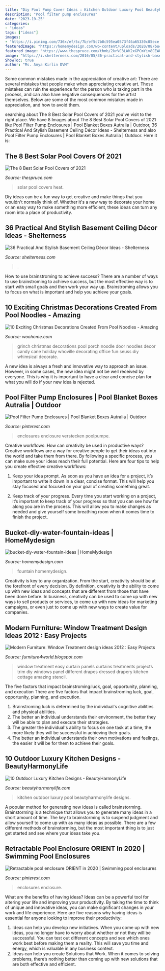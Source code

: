 ```yaml
---
title: "Diy Pool Pump Cover Ideas : Kitchen Outdoor Luxury Pool Beautyharmonylife Designs"
description: "Pool filter pump enclosures"
date: "2023-10-25"
categories:
- "ideas"
tags: ["ideas"]
images:
- "https://i.pinimg.com/736x/ef/5c/7b/ef5c7b0c595ea0573f46a65330c05ece.jpg"
featuredImage: "https://homemydesign.com/wp-content/uploads/2020/08/bucket-diy-water-fountain-ideas.jpg"
featured_image: "https://www.thespruce.com/thmb/2krVC3LWK2xGPCmYiv8CEWUA4yk=/2121x1414/filters:fill(auto,1)/GettyImages-1092655444-3045c99729ae4533950c5e7b201404e4.jpg"
image: "https://i.shelterness.com/2016/05/36-practical-and-stylish-basement-ceiling-ideas-cover.jpg"
ShowToc: true
author: "Ms. Anya Kirlin DVM"
---
```



Some common mistakes made in the appreciation of creative art:
There are several mistakes that people make when appreciating creative art. These mistakes can ruin the experience for the person who is taking part in the process, and can also have negative consequences for the artist themselves. Below are some of the most common mistakes made in appreciation, and how to avoid them.

	

		
searching about The 8 Best Solar Pool Covers of 2021 you've visit to the right place. We have 8 Images about The 8 Best Solar Pool Covers of 2021 like Pool Filter Pump Enclosures | Pool Blanket Boxes Autralia | Outdoor, 36 Practical And Stylish Basement Ceiling Décor Ideas - Shelterness and also Pool Filter Pump Enclosures | Pool Blanket Boxes Autralia | Outdoor. Here it is:
		
    
## The 8 Best Solar Pool Covers Of 2021

<img loading=lazy src="https://www.thespruce.com/thmb/2krVC3LWK2xGPCmYiv8CEWUA4yk=/2121x1414/filters:fill(auto,1)/GettyImages-1092655444-3045c99729ae4533950c5e7b201404e4.jpg" onerror="this.onerror=null;this.src='https://tse4.mm.bing.net/th?id=OIP.wNWaxJXIy2Kqt9AVJhQJGAHaE8&amp;pid=15.1';" alt="The 8 Best Solar Pool Covers of 2021">

_Source: thespruce.com_

>solar pool covers heat. 

	

Diy ideas can be a fun way to get creative and make things that you wouldn't normally think of. Whether it's a new way to decorate your home or an easy way to make something more efficient, these ideas can turn any room into a place of productivity.

    
## 36 Practical And Stylish Basement Ceiling Décor Ideas - Shelterness

<img loading=lazy src="https://i.shelterness.com/2016/05/36-practical-and-stylish-basement-ceiling-ideas-cover.jpg" onerror="this.onerror=null;this.src='https://tse3.mm.bing.net/th?id=OIP.aHueLOrVr-A3wq_g2QrdNQHaLG&amp;pid=15.1';" alt="36 Practical And Stylish Basement Ceiling Décor Ideas - Shelterness">

_Source: shelterness.com_

>. 

	

How to use brainstroming to achieve success?
There are a number of ways to use brainstroming to achieve success, but the most effective way is to start with small goals and then work your way up. Brainstroming allows you to focus on what is important and help you achieve your goals.

    
## 10 Exciting Christmas Decorations Created From Pool Noodles - Amazing

<img loading=lazy src="http://www.woohome.com/wp-content/uploads/2017/11/pool-noodle-projects-for-christmas-7.jpg" onerror="this.onerror=null;this.src='https://tse4.mm.bing.net/th?id=OIP.Zc4H_9666CWJVezs1RUaEgHaLD&amp;pid=15.1';" alt="10 Exciting Christmas Decorations Created From Pool Noodles - Amazing">

_Source: woohome.com_

>grinch christmas decorations pool porch noodle door noodles decor candy cane holiday whoville decorating office fun seuss diy whimsical decorate. 

	

A new idea is always a fresh and innovative way to approach an issue. However, in some cases, the new idea might not be well received by everyone. This is why it is important to have a clear and concise plan for what you will do if your new idea is rejected.

    
## Pool Filter Pump Enclosures | Pool Blanket Boxes Autralia | Outdoor

<img loading=lazy src="https://i.pinimg.com/736x/ef/5c/7b/ef5c7b0c595ea0573f46a65330c05ece.jpg" onerror="this.onerror=null;this.src='https://tse1.mm.bing.net/th?id=OIP.Z0FhDyZHXalIHaEkvCqcuQHaJ4&amp;pid=15.1';" alt="Pool Filter Pump Enclosures | Pool Blanket Boxes Autralia | Outdoor">

_Source: pinterest.com_

>enclosures enclosure verstecken poolpumpe. 

	

Creative workflows: How can creativity be used in productive ways?
Creative workflows are a way for creative people to get their ideas out into the world and take them from there. By following a specific process, you can make sure your ideas reach their full potential. Here are four tips to help you create effective creative workflows:
1. Keep your idea prompt. As soon as you have an idea for a project, it’s important to write it down in a clear, concise format. This will help you stay focused and focused on your goal of creating something great.

2. Keep track of your progress. Every time you start working on a project, it’s important to keep track of your progress so that you can see how far along you are in the process. This will allow you to make changes as needed and give yourself some breathing room when it comes time to finish the project.


    
## Bucket-diy-water-fountain-ideas | HomeMydesign

<img loading=lazy src="https://homemydesign.com/wp-content/uploads/2020/08/bucket-diy-water-fountain-ideas.jpg" onerror="this.onerror=null;this.src='https://tse3.mm.bing.net/th?id=OIP.2Jr6rsUWwI9-xiRUSgqI6QHaNK&amp;pid=15.1';" alt="bucket-diy-water-fountain-ideas | HomeMydesign">

_Source: homemydesign.com_

>fountain homemydesign. 

	

Creativity is key to any organization. From the start, creativity should be at the forefront of every decision. By definition, creativity is the ability to come up with new ideas and concepts that are different from those that have been done before. In business, creativity can be used to come up with new ways to sell products or services, to come up with new ideas for marketing campaigns, or even just to come up with new ways to create value for companies.

    
## Modern Furniture: Window Treatment Design Ideas 2012 : Easy Projects

<img loading=lazy src="http://4.bp.blogspot.com/-rpo5f8qiIiY/Tmrf1JedG-I/AAAAAAAAG2g/fWd5uhMj6oU/s1600/Window-Treatment-Projects-2012-4.jpg" onerror="this.onerror=null;this.src='https://tse1.mm.bing.net/th?id=OIP._73Z2KU6OukqargqbYuF1gHaJ3&amp;pid=15.1';" alt="Modern Furniture: Window Treatment design ideas 2012 : Easy Projects">

_Source: furniture4world.blogspot.com_

>window treatment easy curtain panels curtains treatments projects trim diy windows panel different drapes dressed drapery kitchen cottage amazing stencil. 

	

The five factors that impact brainstroming:luck, goal, opportunity, planning, and execution
There are five factors that impact brainstroming luck, goal, opportunity, planning, and execution. 
1. Brainstroming luck is determined by the individual's cognitive abilities and physical abilities. 
2. The better an individual understands their environment, the better they will be able to plan and execute their strategies. 
3. The greater the individual's ability to focus on one task at a time, the more likely they will be successful in achieving their goals. 
4. The better an individual understands their own motivations and feelings, the easier it will be for them to achieve their goals. 

    
## 10 Outdoor Luxury Kitchen Designs - BeautyHarmonyLife

<img loading=lazy src="http://beautyharmonylife.com/wp-content/uploads/2014/05/outdoor-kitchen-designs-captivating-outdoor-kitchen-with-pool-area-and-small-brushed-steel-double-bowl-kitchen-sink-on-natural-stone-slab-for-kitchen-countertop.jpg" onerror="this.onerror=null;this.src='https://tse3.mm.bing.net/th?id=OIP._dNiTTK-9V3CFRVmNBkYdAHaFL&amp;pid=15.1';" alt="10 Outdoor Luxury Kitchen Designs - BeautyHarmonyLife">

_Source: beautyharmonylife.com_

>kitchen outdoor luxury pool beautyharmonylife designs. 

	

A popular method for generating new ideas is called brainstorming. Brainstorming is a technique that allows you to generate many ideas in a short amount of time. The key to brainstorming is to suspend judgment and allow yourself to come up with as many ideas as possible. There are a few different methods of brainstorming, but the most important thing is to just get started and see where your ideas take you.

    
## Retractable Pool Enclosure ORIENT In 2020 | Swimming Pool Enclosures

<img loading=lazy src="https://i.pinimg.com/736x/46/50/74/4650744039478b766f960f8cd1043e54.jpg" onerror="this.onerror=null;this.src='https://tse1.mm.bing.net/th?id=OIP.ZwyBElvymCj2yFPr8B62cgHaFj&amp;pid=15.1';" alt="Retractable pool enclosure ORIENT in 2020 | Swimming pool enclosures">

_Source: pinterest.com_

>enclosures enclosure. 

	

What are the benefits of having ideas?
Ideas can be a powerful tool for altering your life and improving your productivity. By taking the time to think of unique and innovative ideas, you can make significant changes in your work and life experience. Here are five reasons why having ideas is essential for anyone looking to improve their productivity: 
1. Ideas can help you develop new initiatives. When you come up with new ideas, you no longer have to worry about whether or not they will be successful. You can test out different concepts and see which ones work best before making them a reality. This will save you time and energy, which is valuable in any business context. 
2. Ideas can help you create Solutions that Work. When it comes to solving problems, there’s nothing better than coming up with new solutions that are both effective and efficient.

